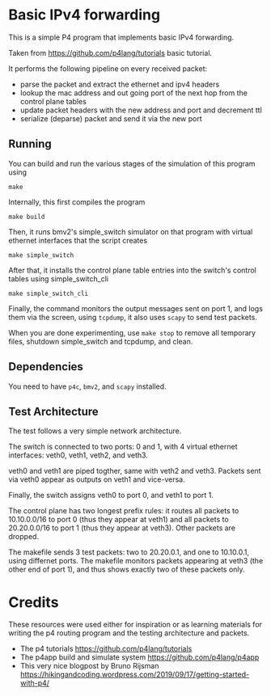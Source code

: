 # Basic IPv4 forwarding

This is a simple P4 program that implements basic IPv4 forwarding.

Taken from https://github.com/p4lang/tutorials basic tutorial.

It performs the following pipeline on every received packet:
* parse the packet and extract the ethernet and ipv4 headers
* lookup the mac address and out going port of the next hop from the control plane tables
* update packet headers with the new address and port and decrement ttl
* serialize (deparse) packet and send it via the new port

## Running

You can build and run the various stages of the simulation of this program using
```
make
```

Internally, this first compiles the program
```
make build
```

Then, it runs bmv2's simple\_switch simulator on that program with virtual ethernet interfaces that the script creates
```
make simple_switch
```

After that, it installs the control plane table entries into the switch's control tables using simple\_switch\_cli
```
make simple_switch_cli
```

Finally, the command monitors the output messages sent on port 1, and logs them via the screen, using `tcpdump`, it
also uses `scapy` to send test packets.

When you are done experimenting, use `make stop` to remove all temporary files, shutdown simple_switch and tcpdump, and clean.

## Dependencies

You need to have `p4c`, `bmv2`, and `scapy` installed.

## Test Architecture

The test follows a very simple network architecture.

The switch is connected to two ports: 0 and 1, with 4 virtual ethernet interfaces: veth0, veth1, veth2, and veth3.

veth0 and veth1 are piped togther, same with veth2 and veth3. Packets sent via veth0 appear as outputs on veth1 and vice-versa.

Finally, the switch assigns veth0 to port 0, and veth1 to port 1.

The control plane has two longest prefix rules: it routes all packets to 10.10.0.0/16 to port 0 (thus they appear at veth1) and all
packets to 20.20.0.0/16 to port 1 (thus they appear at veth3). Other packets are dropped.

The makefile sends 3 test packets: two to 20.20.0.1, and one to 10.10.0.1, using differnet ports. The makefile monitors packets
appearing at veth3 (the other end of port 1), and thus shows exactly two of these packets only.

# Credits

These resources were used either for inspiration or as learning materials for writing the p4 routing program and the testing architecture and packets.

- The p4 tutorials https://github.com/p4lang/tutorials
- The p4app build and simulate system https://github.com/p4lang/p4app
- This very nice blogpost by Bruno Rijsman https://hikingandcoding.wordpress.com/2019/09/17/getting-started-with-p4/
